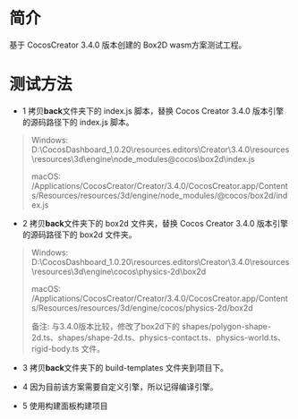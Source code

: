 # 简介
基于 CocosCreator 3.4.0 版本创建的 Box2D wasm方案测试工程。
# 测试方法

 - 1 拷贝**back**文件夹下的 index.js 脚本，替换 Cocos Creator 3.4.0 版本引擎的源码路径下的 index.js 脚本。
 > Windows: D:\CocosDashboard_1.0.20\resources\.editors\Creator\3.4.0\resources\resources\3d\engine\node_modules\@cocos\box2d\index.js
 >
 > macOS: /Applications/CocosCreator/Creator/3.4.0/CocosCreator.app/Contents/Resources/resources/3d/engine/node_modules/@cocos/box2d/index.js

 - 2 拷贝**back**文件夹下的 box2d 文件夹，替换 Cocos Creator 3.4.0 版本引擎的源码路径下的 box2d 文件夹。
 > Windows: D:\CocosDashboard_1.0.20\resources\.editors\Creator\3.4.0\resources\resources\3d\engine\cocos\physics-2d\box2d
 >
 > macOS: /Applications/CocosCreator/Creator/3.4.0/CocosCreator.app/Contents/Resources/resources/3d/engine/cocos/physics-2d/box2d
 >
 > 备注: 与3.4.0版本比较，修改了box2d下的 shapes/polygon-shape-2d.ts、shapes/shape-2d.ts、physics-contact.ts、physics-world.ts、rigid-body.ts 文件。

 - 3 拷贝**back**文件夹下的 build-templates 文件夹到项目下。

 - 4 因为目前该方案需要自定义引擎，所以记得编译引擎。

 - 5 使用构建面板构建项目